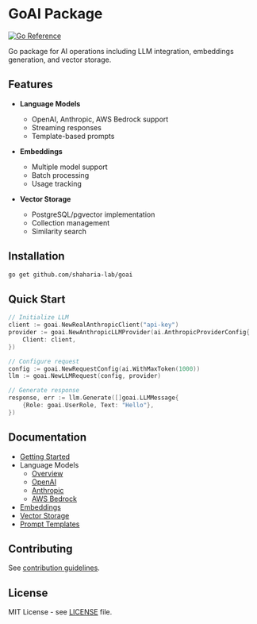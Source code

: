 # GoAI Package

[![Go Reference](https://pkg.go.dev/badge/github.com/shaharia-lab/goai.svg)](https://pkg.go.dev/github.com/shaharia-lab/goai)

Go package for AI operations including LLM integration, embeddings generation, and vector storage.

## Features

- **Language Models**
  - OpenAI, Anthropic, AWS Bedrock support
  - Streaming responses
  - Template-based prompts

- **Embeddings**
  - Multiple model support
  - Batch processing
  - Usage tracking

- **Vector Storage**
  - PostgreSQL/pgvector implementation
  - Collection management
  - Similarity search

## Installation

```bash
go get github.com/shaharia-lab/goai
```

## Quick Start

```go
// Initialize LLM
client := goai.NewRealAnthropicClient("api-key")
provider := goai.NewAnthropicLLMProvider(ai.AnthropicProviderConfig{
    Client: client,
})

// Configure request
config := goai.NewRequestConfig(ai.WithMaxToken(1000))
llm := goai.NewLLMRequest(config, provider)

// Generate response
response, err := llm.Generate([]goai.LLMMessage{
    {Role: goai.UserRole, Text: "Hello"},
})
```

## Documentation

- [Getting Started](getting_started.md)
- Language Models
  - [Overview](llm/index.md)
  - [OpenAI](llm/openai.md)
  - [Anthropic](llm/anthropic.md)
  - [AWS Bedrock](llm/bedrock.md)
- [Embeddings](embeddings/index.md)
- [Vector Storage](vector-store/index.md)
- [Prompt Templates](prompt_template.md)

## Contributing

See [contribution guidelines](CONTRIBUTING.md).

## License

MIT License - see [LICENSE](LICENSE) file.
